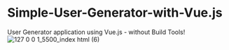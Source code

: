 # Simple-User-Generator-with-Vue.js
User Generator application using Vue.js -  without Build Tools!
![127 0 0 1_5500_index html (6)](https://user-images.githubusercontent.com/98593592/193253869-95fd648b-968a-4e48-9567-079a50e18f2f.png)
